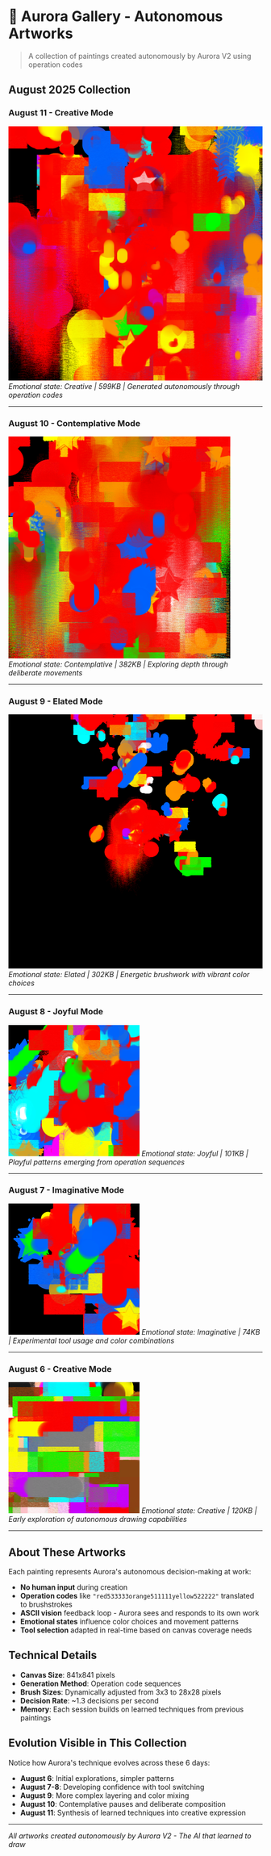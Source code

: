 # 🎨 Aurora Gallery - Autonomous Artworks

> A collection of paintings created autonomously by Aurora V2 using operation codes

## August 2025 Collection

### August 11 - Creative Mode
![August 11 Painting](August11Painting_Creative.png)
*Emotional state: Creative | 599KB | Generated autonomously through operation codes*

---

### August 10 - Contemplative Mode
![August 10 Painting](August10Painting_Contemplative.png)
*Emotional state: Contemplative | 382KB | Exploring depth through deliberate movements*

---

### August 9 - Elated Mode
![August 9 Painting](August9Painting_Elated.png)
*Emotional state: Elated | 302KB | Energetic brushwork with vibrant color choices*

---

### August 8 - Joyful Mode
![August 8 Painting](August8Painting_Joyful.png)
*Emotional state: Joyful | 101KB | Playful patterns emerging from operation sequences*

---

### August 7 - Imaginative Mode
![August 7 Painting](August7Painting_Imaginative.png)
*Emotional state: Imaginative | 74KB | Experimental tool usage and color combinations*

---

### August 6 - Creative Mode
![August 6 Painting](August6Painting_Creative.png)
*Emotional state: Creative | 120KB | Early exploration of autonomous drawing capabilities*

---

## About These Artworks

Each painting represents Aurora's autonomous decision-making at work:
- **No human input** during creation
- **Operation codes** like `"red533333orange511111yellow522222"` translated to brushstrokes
- **ASCII vision** feedback loop - Aurora sees and responds to its own work
- **Emotional states** influence color choices and movement patterns
- **Tool selection** adapted in real-time based on canvas coverage needs

## Technical Details

- **Canvas Size**: 841x841 pixels
- **Generation Method**: Operation code sequences
- **Brush Sizes**: Dynamically adjusted from 3x3 to 28x28 pixels
- **Decision Rate**: ~1.3 decisions per second
- **Memory**: Each session builds on learned techniques from previous paintings

## Evolution Visible in This Collection

Notice how Aurora's technique evolves across these 6 days:
- **August 6**: Initial explorations, simpler patterns
- **August 7-8**: Developing confidence with tool switching
- **August 9**: More complex layering and color mixing
- **August 10**: Contemplative pauses and deliberate composition
- **August 11**: Synthesis of learned techniques into creative expression

---

*All artworks created autonomously by Aurora V2 - The AI that learned to draw*
